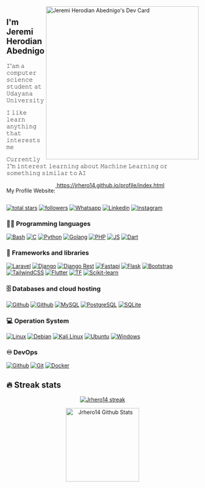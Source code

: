 <div align="left">
          <a href="https://app.daily.dev/JrHero14"><img src="https://api.daily.dev/devcards/acc76c9a71ac4628a8c04c476f22f0c5.png?r=vx7" width="400" alt="Jeremi Herodian Abednigo's Dev Card" align="right"/></a>
     </div>

## I'm Jeremi Herodian Abednigo

<div align="left">
<p>𝙸'𝚊𝚖 𝚊 𝚌𝚘𝚖𝚙𝚞𝚝𝚎𝚛 𝚜𝚌𝚒𝚎𝚗𝚌𝚎 𝚜𝚝𝚞𝚍𝚎𝚗𝚝 𝚊𝚝 𝚄𝚍𝚊𝚢𝚊𝚗𝚊 𝚄𝚗𝚒𝚟𝚎𝚛𝚜𝚒𝚝𝚢</p>
<p>𝙸 𝚕𝚒𝚔𝚎 𝚕𝚎𝚊𝚛𝚗 𝚊𝚗𝚢𝚝𝚑𝚒𝚗𝚐 𝚝𝚑𝚊𝚝 𝚒𝚗𝚝𝚎𝚛𝚎𝚜𝚝𝚜 𝚖𝚎</p>
<p>𝙲𝚞𝚛𝚛𝚎𝚗𝚝𝚕𝚢 𝙸'𝚖 𝚒𝚗𝚝𝚎𝚛𝚎𝚜𝚝 𝚕𝚎𝚊𝚛𝚗𝚒𝚗𝚐 𝚊𝚋𝚘𝚞𝚝 𝙼𝚊𝚌𝚑𝚒𝚗𝚎 𝙻𝚎𝚊𝚛𝚗𝚒𝚗𝚐 𝚘𝚛 𝚜𝚘𝚖𝚎𝚝𝚑𝚒𝚗𝚐 𝚜𝚒𝚖𝚒𝚕𝚊𝚛 𝚝𝚘 𝙰𝙸</p>
<div style="display: flex;">
<p>My Profile Website:</p>
<a href="https://jrhero14.github.io/profile/index.html">&nbsp;https://jrhero14.github.io/profile/index.html</a>
</div>
</div>

<p align="left">
  <a href="https://github.com/Jrhero14?tab=repositories&sort=stargazers">
    <img alt="total stars" title="Total stars on GitHub" src="https://custom-icon-badges.herokuapp.com/badge/dynamic/json?logo=star&color=55960c&labelColor=488207&label=Stars&style=for-the-badge&query=%24.stars&url=https://api.github-star-counter.workers.dev/user/Jrhero14"/></a>
  <a href="https://github.com/Jrhero14">
    <img alt="followers" title="Follow me on Github" src="https://img.shields.io/github/followers/Jrhero14?color=236ad3&labelColor=1155ba&style=for-the-badge&logo=github&label=Follow"/></a>
  <a href="https://api.whatsapp.com/send?phone=6281386049701&text=Hi%2C%20i%20got%20your%20contacts%20from%20github.">
    <img alt="Whatsapp" title="Contact Me on Whatsapp" src="https://img.shields.io/badge/WhatsApp-25D366?style=for-the-badge&logo=whatsapp&logoColor=white"/></a>
  <a href="https://www.linkedin.com/in/jeremi-herodian-abednigo-808584228/">
    <img alt="Linkedin" title="See me CV" src="https://img.shields.io/badge/LinkedIn-0077B5?style=for-the-badge&logo=linkedin&logoColor=white"/></a>
  <a href="https://www.instagram.com/jrhero.a/">
    <img alt="Instagram" title="See my Instagram" src="https://img.shields.io/badge/Instagram-E4405F?style=for-the-badge&logo=instagram&logoColor=white"/></a>
</p>

### 👨‍💻 Programming languages

<p align="left">
    <a href=""><img alt="Bash" src="https://img.shields.io/badge/Shell_Script-121011?style=for-the-badge&logo=gnu-bash&logoColor=white"></a>
    <a href=""><img alt="C" src="https://img.shields.io/badge/C-00599C?style=for-the-badge&logo=c&logoColor=white"></a>
    <a href="https://github.com/search?q=user%3AJrhero14+language%3APython"><img alt="Python" src="https://img.shields.io/badge/Python-14354C?style=for-the-badge&logo=python&logoColor=white"></a>
    <a href=""><img alt="Golang" src="https://img.shields.io/badge/go-%2300ADD8.svg?style=for-the-badge&logo=go&logoColor=white"></a>
    <a href=""><img alt="PHP" src="https://img.shields.io/badge/php-%23777BB4.svg?style=for-the-badge&logo=php&logoColor=white"></a>
    <a href=""><img alt="JS" src="https://img.shields.io/badge/javascript-%23323330.svg?style=for-the-badge&logo=javascript&logoColor=%23F7DF1E"></a>
    <a href=""><img alt="Dart" src="https://img.shields.io/badge/dart-%230175C2.svg?style=for-the-badge&logo=dart&logoColor=white"></a>
    
</p>

### 🧰 Frameworks and libraries

<p align="left">
    <a href="#"><img alt="Laravel" src="https://img.shields.io/badge/laravel-%23FF2D20.svg?style=for-the-badge&logo=laravel&logoColor=white"></a>
    <a href="#"><img alt="Django" src="https://img.shields.io/badge/Django-092E20?style=for-the-badge&logo=django&logoColor=white"></a>
    <a href="#"><img alt="Django Rest" src="https://img.shields.io/badge/django%20rest-ff1709?style=for-the-badge&logo=django&logoColor=white"></a>
    <a href="#"><img alt="Fastapi" src="https://img.shields.io/badge/fastapi-109989?style=for-the-badge&logo=FASTAPI&logoColor=white"></a>
    <a href="#"><img alt="Flask" src="https://img.shields.io/badge/Flask-000000?style=for-the-badge&logo=flask&logoColor=white"></a>
    <a href="#"><img alt="Bootstrap" src="https://img.shields.io/badge/Bootstrap-563D7C?style=for-the-badge&logo=bootstrap&logoColor=white"></a>
    <a href="#"><img alt="TailwindCSS" src="https://img.shields.io/badge/tailwindcss-%2338B2AC.svg?style=for-the-badge&logo=tailwind-css&logoColor=white"></a>
    <a href="#"><img alt="Flutter" src="https://img.shields.io/badge/Flutter-%2302569B.svg?style=for-the-badge&logo=Flutter&logoColor=white"></a>
    <a href="#"><img alt="TF" src="https://img.shields.io/badge/TensorFlow-%23FF6F00.svg?style=for-the-badge&logo=TensorFlow&logoColor=white"></a>
    <a href="#"><img alt="Scikit-learn" src="https://img.shields.io/badge/scikit--learn-%23F7931E.svg?style=for-the-badge&logo=scikit-learn&logoColor=white"></a>

</p>

### 🗄️ Databases and cloud hosting

<p align="left">
    <a href="#"><img alt="Github" src="https://img.shields.io/badge/Heroku-430098?style=for-the-badge&logo=heroku&logoColor=white"></a>
    <a href="#"><img alt="Github" src="https://img.shields.io/badge/vercel-%23000000.svg?style=for-the-badge&logo=vercel&logoColor=white"></a>
    <a href="#"><img alt="MySQL" src="https://img.shields.io/badge/MySQL-005C84?style=for-the-badge&logo=mysql&logoColor=white"></a>
    <a href="#"><img alt="PostgreSQL" src ="https://img.shields.io/badge/PostgreSQL-316192?style=for-the-badge&logo=postgresql&logoColor=white"></a>
    <a href="#"><img alt="SQLite" src ="https://img.shields.io/badge/SQLite-07405E?style=for-the-badge&logo=sqlite&logoColor=white"></a>
</p>

### 💻 Operation System

<p align="leftr">
    <a href="#"><img alt="Linux" src="https://img.shields.io/badge/Linux-FCC624?style=for-the-badge&logo=linux&logoColor=black"></a>
    <a href="#"><img alt="Debian" src="https://img.shields.io/badge/Debian-A81D33?style=for-the-badge&logo=debian&logoColor=white"></a>
    <a href="#"><img alt="Kali Linux" src="https://img.shields.io/badge/Kali_Linux-557C94?style=for-the-badge&logo=kali-linux&logoColor=white"></a>
    <a href="#"><img alt="Ubuntu" src="https://img.shields.io/badge/Ubuntu-E95420?style=for-the-badge&logo=ubuntu&logoColor=white"></a>
    <a href="#"><img alt="Windows" src="https://img.shields.io/badge/Windows-0078D6?style=for-the-badge&logo=windows&logoColor=white"></a>
</p>

### ♾️ DevOps

<p align="left">
    <a href="#"><img alt="Github" src="https://img.shields.io/badge/GitHub-100000?style=for-the-badge&logo=github&logoColor=white"></a>
    <a href="#"><img alt="Git" src="https://img.shields.io/badge/GIT-E44C30?style=for-the-badge&logo=git&logoColor=white"></a>
    <a href="#"><img alt="Docker" src="https://img.shields.io/badge/Docker-2CA5E0?style=for-the-badge&logo=docker&logoColor=white"></a>

## 🔥 Streak stats

<p align="center">
  <a href="https://github.com/DenverCoder1/github-readme-streak-stats">
    <img title="🔥 Get streak stats for your profile at git.io/streak-stats" alt="Jrhero14 streak" src="https://github-readme-streak-stats.herokuapp.com/?user=Jrhero14&theme=monokai-metallian&hide_border=true"/>
  </a>
</p>

<p align="center">
    <a href="https://github.com/anuraghazra/github-readme-stats"><img alt="Jrhero14 Github Stats" src="https://denvercoder1-github-readme-stats.vercel.app/api/?username=Jrhero14&show_icons=true&count_private=true&theme=react&hide_border=true&bg_color=1F222E&title_color=F85D7F&icon_color=F8D866" height="192px"/></a>
</p>

</p>

